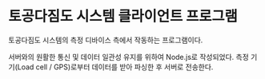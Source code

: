 # 토공다짐도 시스템 클라이언트 프로그램

토공다짐도 시스템의 측정 디바이스 측에서 작동하는 프로그램이다.

서버와의 원활한 통신 및 데이터 일관성 유지를 위하여 Node.js로 작성되었다. 측정 기기(Load cell / GPS)로부터 데이터를 받아 파싱한 후 서버로 전송한다.